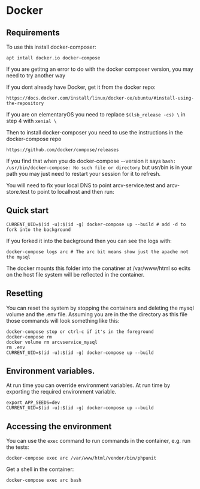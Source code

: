 # Docker

## Requirements

To use this install docker-composer:

    apt intall docker.io docker-compose
    
If you are getitng an error to do with the docker composer version, you may need to try another way
    
If you dont already have Docker, get it from the docker repo:
    
    https://docs.docker.com/install/linux/docker-ce/ubuntu/#install-using-the-repository
    
If you are on elementaryOS you need to replace ```$(lsb_release -cs) \``` in step 4 with ```xenial \```
    
Then to install docker-composer you need to use the instructions in the docker-compose repo
    
    https://github.com/docker/compose/releases
    
If you find that when you do docker-compose --version it says ```bash: /usr/bin/docker-compose: No such file or directory```
    but usr/bin is in your path you may just need to restart your session for it to refresh.

You will need to fix your local DNS to point arcv-service.test and arcv-store.test to point to localhost and then run:

## Quick start

    CURRENT_UID=$(id -u):$(id -g) docker-compose up --build # add -d to fork into the background

If you forked it into the background then you can see the logs with:

    docker-compose logs arc # The arc bit means show just the apache not the mysql

The docker mounts this folder into the conatiner at /var/www/html so edits on the host file system will be reflected in the container.

## Resetting

You can reset the system by stopping the containers and deleting the mysql volume and the .env file.  Assuming you are in the the directory as this file those commands will look something like this:

    docker-compose stop or ctrl-c if it's in the foreground
    docker-compose rm
    docker volume rm arcvservice_mysql
    rm .env
    CURRENT_UID=$(id -u):$(id -g) docker-compose up --build

## Environment variables.

At run time you can override environment variables. At run time by exporting the required environment variable.

    export APP_SEEDS=dev
    CURRENT_UID=$(id -u):$(id -g) docker-compose up --build

## Accessing the environment

You can use the ```exec``` command to run commands in the container, e.g. run the tests:

    docker-compose exec arc /var/www/html/vendor/bin/phpunit

Get a shell in the container:

    docker-compose exec arc bash

